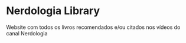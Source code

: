 # Nerdologia Library

Website com todos os livros recomendados e/ou citados nos vídeos do canal Nerdologia

